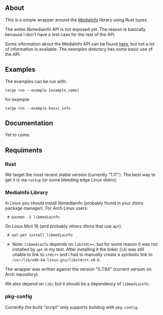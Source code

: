 ## About
This is a simple wrapper around the [MediaInfo](https://mediaarea.net/en/MediaInfo)
library using Rust types.

The entire libmediainfo API is not exposed yet. The reason is basically because I don't
have a test case for the rest of the API.

Some information about the MediaInfo API can be found
[here](https://mediaarea.net/en/MediaInfo/Support/SDK), but not a lot of information is
available. The *exemples* directory has some basic use of the API.

## Examples
The examples can be run with:

```
cargo run --example [example_name]
```

for example:

```
cargo run --example basic_info
```

## Documentation
Yet to come.

## Requiments
### Rust
We target the most recent stable version (currently "1.17"). The best way to get it is
via `rustup` (or some bleeding edge Linux distro).

### MediaInfo Library
In Linux you should install libmediainfo (probably found in your distro package manager).
For Arch Linux users:

```
 # pacman -S libmediainfo
```

On Linux Mint 18 (and probably others ditros that use `apt`):

```
 # apt-get install libmediainfo
```

* Note: `libmediaifo` depends on `libstdc++`, but for some reason it was not installed
by `apt` in my test. After installing it the linker (`ld`) was still unable to link to
`stdc++` and I had to manually create a symbolic link to
`/usr/lib/x86-64-linux-gnu/libstdc++.s0.6`.

The wrapper was written against the version "0.7.94" (current version on Arch
repository).

We also depend on ```libc``` but it should be a dependency of ```libmediainfo```.

### pkg-config
Currently the build "script" only supports building with ```pkg-config```.
